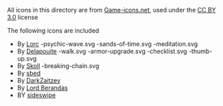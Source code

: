 All icons in this directory are from [Game-icons.net](https://game-icons.net), used under the [CC BY 3.0](https://creativecommons.org/licenses/by/3.0/) license

The following icons are included
- By [Lorc](https://lorcblog.blogspot.com/)
	-psychic-wave.svg
	-sands-of-time.svg
	-meditation.svg
- By [Delapouite](https://delapouite.com/)
	-walk.svg
	-armor-upgrade.svg
	-checklist.svg
	-thumb-up.svg
- By [Skoll](https://game-icons.net/)
	-breaking-chain.svg
- By [sbed](https://opengameart.org/content/95-game-icons)
- By [DarkZaitzev](https://www.deviantart.com/darkzaitzev)
- By [Lord Berandas](https://www.deviantart.com/berandas)
- BY [sideswipe](https://blackdogofdoom.blogspot.com/)